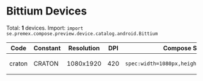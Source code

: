 # Bittium Devices

Total: **1** devices. Import: `import se.premex.compose.preview.device.catalog.android.Bittium`

| Code | Constant | Resolution | DPI | Compose Spec | Preview Usage |
|------|----------|------------|-----|-------------|---------------|
| craton | CRATON | 1080x1920 | 420 | `spec:width=1080px,height=1920px,dpi=420` | `@Preview(device = Bittium.CRATON)` |

<!-- Generated automatically. Do not edit manually. -->
